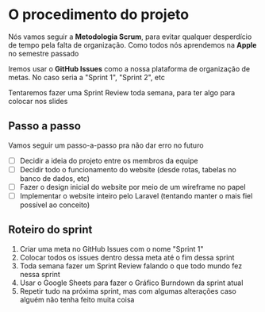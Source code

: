 # O procedimento do projeto

Nós vamos seguir a **Metodologia Scrum**, para evitar qualquer desperdício de tempo pela falta de organização. Como todos nós aprendemos na **Apple** no semestre passado

Iremos usar o **GitHub Issues** como a nossa plataforma de organização de metas. No caso seria a "Sprint 1", "Sprint 2", etc

Tentaremos fazer uma Sprint Review toda semana, para ter algo para colocar nos slides

## Passo a passo

Vamos seguir um passo-a-passo pra não dar erro no futuro

- [ ] Decidir a ideia do projeto entre os membros da equipe
- [ ] Decidir todo o funcionamento do website (desde rotas, tabelas no banco de dados, etc)
- [ ] Fazer o design inicial do website por meio de um wireframe no papel
- [ ] Implementar o website inteiro pelo Laravel (tentando manter o mais fiel possível ao conceito)

## Roteiro do sprint

1. Criar uma meta no GitHub Issues com o nome "Sprint 1"
2. Colocar todos os issues dentro dessa meta até o fim dessa sprint
3. Toda semana fazer um Sprint Review falando o que todo mundo fez nessa sprint
4. Usar o Google Sheets para fazer o Gráfico Burndown da sprint atual
5. Repetir tudo na próxima sprint, mas com algumas alterações caso alguém não tenha feito muita coisa
